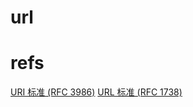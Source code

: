 # url

# refs

[URI 标准 (RFC 3986)](https://datatracker.ietf.org/doc/html/rfc3986#page-16)
[URL 标准 (RFC 1738)](https://tools.ietf.org/html/rfc1738?spm=5176.28103460.0.0.2b545d278Ah9A8)
